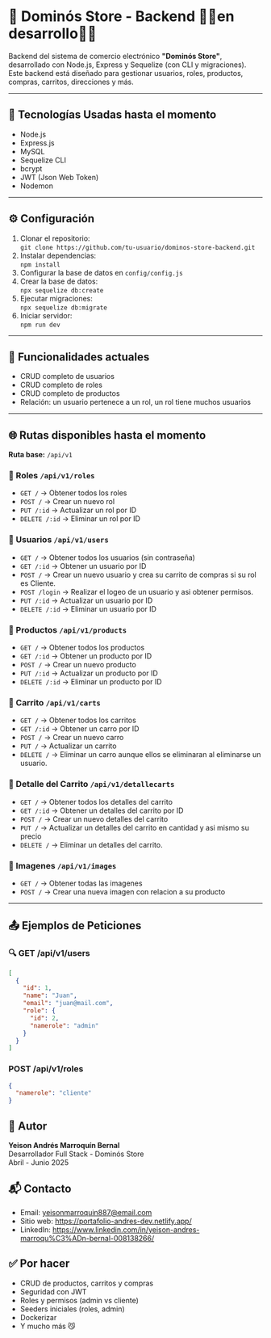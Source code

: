 # 🛒 Dominós Store - Backend 👨‍💻en desarrollo👨‍💻

Backend del sistema de comercio electrónico **"Dominós Store"**, desarrollado con Node.js, Express y Sequelize (con CLI y migraciones). Este backend está diseñado para gestionar usuarios, roles, productos, compras, carritos, direcciones y más.

---

## 🚀 Tecnologías Usadas hasta el momento

- Node.js  
- Express.js  
- MySQL  
- Sequelize CLI  
- bcrypt  
- JWT (Json Web Token)  
- Nodemon  

---

## ⚙️ Configuración

1. Clonar el repositorio:  
   `git clone https://github.com/tu-usuario/dominos-store-backend.git`  
2. Instalar dependencias:  
   `npm install`  
3. Configurar la base de datos en `config/config.js`  
4. Crear la base de datos:  
   `npx sequelize db:create`  
5. Ejecutar migraciones:  
   `npx sequelize db:migrate`  
6. Iniciar servidor:  
   `npm run dev`

---

## 📌 Funcionalidades actuales

- CRUD completo de usuarios  
- CRUD completo de roles  
- CRUD completo de productos  
- Relación: un usuario pertenece a un rol, un rol tiene muchos usuarios  

---

## 🌐 Rutas disponibles hasta el momento

**Ruta base:** `/api/v1`

### 📁 Roles `/api/v1/roles`
- `GET /` → Obtener todos los roles  
- `POST /` → Crear un nuevo rol  
- `PUT /:id` → Actualizar un rol por ID  
- `DELETE /:id` → Eliminar un rol por ID  

### 👤 Usuarios `/api/v1/users`
- `GET /` → Obtener todos los usuarios (sin contraseña)  
- `GET /:id` → Obtener un usuario por ID  
- `POST /` → Crear un nuevo usuario y crea su carrito de compras si su rol es Cliente.
- `POST /login` → Realizar el logeo de un usuario y asi obtener permisos.
- `PUT /:id` → Actualizar un usuario por ID  
- `DELETE /:id` → Eliminar un usuario por ID  

### 🛒 Productos `/api/v1/products`
- `GET /` → Obtener todos los productos  
- `GET /:id` → Obtener un producto por ID  
- `POST /` → Crear un nuevo producto  
- `PUT /:id` → Actualizar un producto por ID  
- `DELETE /:id` → Eliminar un producto por ID  

### 🛒 Carrito `/api/v1/carts`
- `GET /` → Obtener todos los carritos 
- `GET /:id` → Obtener un carro por ID
- `POST /` → Crear un nuevo carro
- `PUT /` → Actualizar un carrito
- `DELETE /` → Eliminar un carro aunque ellos se eliminaran al eliminarse un usuario.


### 🛒 Detalle del Carrito `/api/v1/detallecarts`
- `GET /` → Obtener todos los detalles del carrito 
- `GET /:id` → Obtener un detalles del carrito por ID
- `POST /` → Crear un nuevo detalles del carrito 
- `PUT /` → Actualizar un detalles del carrito en cantidad y asi mismo su precio
- `DELETE /` → Eliminar un detalles del carrito.


### 🛒 Imagenes `/api/v1/images`
- `GET /` → Obtener todas las imagenes
- `POST /` → Crear una nueva imagen con relacion a su producto 

---

## 📤 Ejemplos de Peticiones

### 🔍 GET /api/v1/users

```json
[
  {
    "id": 1,
    "name": "Juan",
    "email": "juan@mail.com",
    "role": {
      "id": 2,
      "namerole": "admin"
    }
  }
]
```

### POST /api/v1/roles

```json
{
  "namerole": "cliente"
}
```

## 🧠 Autor

**Yeison Andrés Marroquín Bernal**  
Desarrollador Full Stack - Dominós Store  
Abril - Junio 2025

## 📬 Contacto

- Email: yeisonmarroquin887@email.com  
- Sitio web: https://portafolio-andres-dev.netlify.app/  
- LinkedIn: https://www.linkedin.com/in/yeison-andres-marroqu%C3%ADn-bernal-008138266/

## ✅ Por hacer

- CRUD de productos, carritos y compras  
- Seguridad con JWT  
- Roles y permisos (admin vs cliente)  
- Seeders iniciales (roles, admin)  
- Dockerizar  
- Y mucho más 😼  
